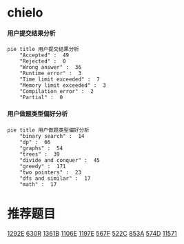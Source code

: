 # chielo

<!-- tabs:start -->



#### **用户提交结果分析**

```mermaid
pie title 用户提交结果分析
    "Accepted" :  49
    "Rejected" :  0
    "Wrong answer" :  36
    "Runtime error" :  3
    "Time limit exceeded" :  7
    "Memory limit exceeded" :  3
    "Compilation error" :  2
    "Partial" :  0
```

#### **用户做题类型偏好分析**

```mermaid
pie title 用户做题类型偏好分析
    "binary search" :  14
    "dp" :  66
    "graphs" :  54
    "trees" :  39
    "divide and conquer" :  45
    "greedy" :  171
    "two pointers" :  23
    "dfs and similar" :  17
    "math" :  17
```



<!-- tabs:end -->
# 推荐题目
[1292E](https://codeforces.com/contest/1292/problem/E)
[630R](https://codeforces.com/contest/630/problem/R)
[1361B](https://codeforces.com/contest/1361/problem/B)
[1106E](https://codeforces.com/contest/1106/problem/E)
[1197E](https://codeforces.com/contest/1197/problem/E)
[567F](https://codeforces.com/contest/567/problem/F)
[522C](https://codeforces.com/contest/522/problem/C)
[853A](https://codeforces.com/contest/853/problem/A)
[574D](https://codeforces.com/contest/574/problem/D)
[11571](https://codeforces.com/contest/1157/problem/1)
